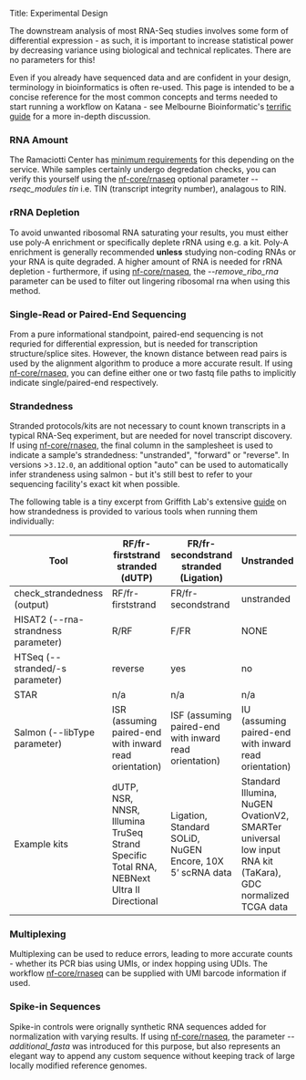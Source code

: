Title: Experimental Design

The downstream analysis of most RNA-Seq studies involves some form of differential expression - as such, it is important to increase statistical power by decreasing variance using biological and technical replicates. There are no parameters for this!

Even if you already have sequenced data and are confident in your design, terminology in bioinformatics is often re-used. This page is intended to be a concise reference for the most common concepts and terms needed to start running a workflow on Katana - see Melbourne Bioinformatic's [terrific guide](https://www.melbournebioinformatics.org.au/tutorials/tutorials/rna_seq_exp_design/rna_seq_experimental_design/) for a more in-depth discussion.

### RNA Amount  
The Ramaciotti Center has [minimum requirements](https://www.ramaciotti.unsw.edu.au/sample-submission/sample-requirements) for this depending on the service. While samples certainly undergo degredation checks, you can verify this yourself using the [nf-core/rnaseq](./rnaseq.md) optional parameter *--rseqc_modules tin* i.e. TIN (transcript integrity number), analagous to RIN.

### rRNA Depletion
To avoid unwanted ribosomal RNA saturating your results, you must either use poly-A enrichment or specifically deplete rRNA using e.g. a kit. Poly-A enrichment is generally recommended **unless** studying non-coding RNAs or your RNA is quite degraded. A higher amount of RNA is needed for rRNA depletion - furthermore, if using [nf-core/rnaseq](./rnaseq.md), the *--remove_ribo_rna* parameter can be used to filter out lingering ribosomal rna when using this method.

### Single-Read or Paired-End Sequencing
From a pure informational standpoint, paired-end sequencing is not requried for differential expression, but is needed for transcription structure/splice sites. However, the known distance between read pairs is used by the alignment algorithm to produce a more accurate result. If using [nf-core/rnaseq](./rnaseq.md), you can define either one or two fastq file paths to implicitly indicate single/paired-end respectively.

### Strandedness
Stranded protocols/kits are not necessary to count known transcripts in a typical RNA-Seq experiment, but are needed for novel transcript discovery. If using [nf-core/rnaseq](./rnaseq.md), the final column in the samplesheet is used to indicate a sample's strandedness: "unstranded", "forward" or "reverse". In versions >`3.12.0`, an additional option "auto" can be used to automatically infer strandeness using salmon - but it's still best to refer to your sequencing facility's exact kit when possible.

The following table is a tiny excerpt from Griffith Lab's extensive [guide](https://rnabio.org/module-09-appendix/0009/12/01/StrandSettings/) on how strandedness is provided to various tools when running them individually:

<table>
<thead>
  <tr>
    <th>Tool</th>
    <th>RF/fr-firststrand stranded (dUTP)</th>
    <th>FR/fr-secondstrand stranded (Ligation)</th>
    <th>Unstranded</th>
  </tr>
</thead>
<tbody>
  <tr>
    <td>check_strandedness (output)</td>
    <td>RF/fr-firststrand</td>
    <td>FR/fr-secondstrand</td>
    <td>unstranded</td>
  </tr>
  <tr>
    <td>HISAT2 (--rna-strandness parameter)</td>
    <td>R/RF</td>
    <td>F/FR</td>
    <td>NONE</td>
  </tr>
  <tr>
    <td>HTSeq (--stranded/-s parameter)</td>
    <td>reverse</td>
    <td>yes</td>
    <td>no</td>
  </tr>
  <tr>
    <td>STAR</td>
    <td>n/a</td>
    <td>n/a<br></td>
    <td>n/a</td>
  </tr>
  <tr>
    <td>Salmon (--libType parameter)</td>
    <td>ISR (assuming paired-end with inward read orientation)</td>
    <td>ISF (assuming paired-end with inward read orientation)<br></td>
    <td>IU (assuming paired-end with inward read orientation)</td>
  </tr>
  <tr>
    <td>Example kits</td>
    <td>dUTP, NSR, NNSR, Illumina TruSeq Strand Specific Total RNA, NEBNext Ultra II Directional</td>
    <td>Ligation, Standard SOLiD, NuGEN Encore, 10X 5’ scRNA data</td>
    <td>Standard Illumina, NuGEN OvationV2, SMARTer universal low input RNA kit (TaKara), GDC normalized TCGA data</td>
  </tr>
</tbody>
</table>

### Multiplexing
Multiplexing can be used to reduce errors, leading to more accurate counts - whether its PCR bias using UMIs, or index hopping using UDIs. The workflow [nf-core/rnaseq](./rnaseq.md) can be supplied with UMI barcode information if used.

### Spike-in Sequences
Spike-in controls were orignally synthetic RNA sequences added for normalization with varying results. If using [nf-core/rnaseq](./rnaseq.md), the parameter *--additional_fasta* was introduced for this purpose, but also represents an elegant way to append any custom sequence without keeping track of large locally modified reference genomes.
